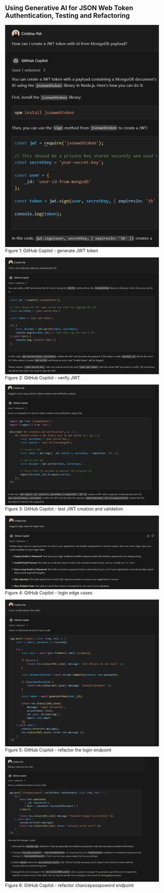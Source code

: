 ## Using Generative AI for JSON Web Token Authentication, Testing and Refactoring

![GitHub Copilot - generate JWT toke](../docs/copilot/generatJWT.JPG)
Figure 1: GitHub Copilot - generate JWT token

![GitHub Copilot - verify JWT ](../docs/copilot/verifyJWT.JPG)
Figure 2: GitHub Copilot - verify JWT


![GitHub Copilot - test JWT creation and validation](../docs/copilot/testJWTcreationandverification.JPG)
Figure 3: GitHub Copilot - test JWT creation and validation


![GitHub Copilot - login edge cases](../docs/copilot/suggest%20loginedgecases.JPG)
Figure 4: GitHub Copilot - login edge cases


![GitHub Copilot - refactor the login endpoint](../docs/copilot/refactoredloginendpoint.JPG)
Figure 5: GitHub Copilot - refactor the login endpoint


![GitHub Copilot - refactor chancepasspoword endpoint](../docs/copilot/refactoredchangepassword.JPG)
Figure 6: GitHub Copilot - refactor chancepasspoword endpoint

